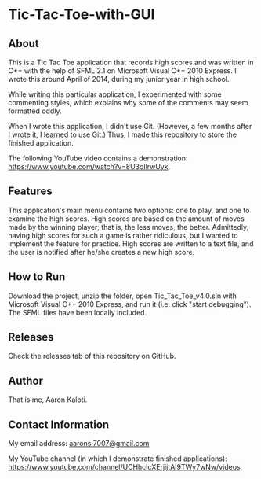 # Tic-Tac-Toe-with-GUI

About
-----

This is a Tic Tac Toe application that records high scores and was written in C++ with the help of SFML 2.1 on Microsoft Visual C++ 2010 Express. I wrote this around April of 2014, during my junior year in high school.

While writing this particular application, I experimented with some commenting styles, which explains why some of the comments may seem formatted oddly.

When I wrote this application, I didn't use Git. (However, a few months after I wrote it, I learned to use Git.)
Thus, I made this repository to store the finished application.

The following YouTube video contains a demonstration: https://www.youtube.com/watch?v=8U3oIlrwUyk.

Features
--------

This application's main menu contains two options: one to play, and one to examine the high scores. High scores are based on the amount of moves made by the winning player; that is, the less moves, the better. Admittedly, having high scores for such a game is rather ridiculous, but I wanted to implement the feature for practice. High scores are written to a text file, and the user is notified after he/she creates a new high score.

How to Run
----------

Download the project, unzip the folder, open Tic_Tac_Toe_v4.0.sln with Microsoft Visual C++ 2010 Express, and run it (i.e. click "start debugging"). The SFML files have been locally included.

Releases
--------

Check the releases tab of this repository on GitHub.

Author
------

That is me, Aaron Kaloti.

Contact Information
-------------------

My email address: aarons.7007@gmail.com

My YouTube channel (in which I demonstrate finished applications): https://www.youtube.com/channel/UCHhcIcXErjijtAI9TWy7wNw/videos 
